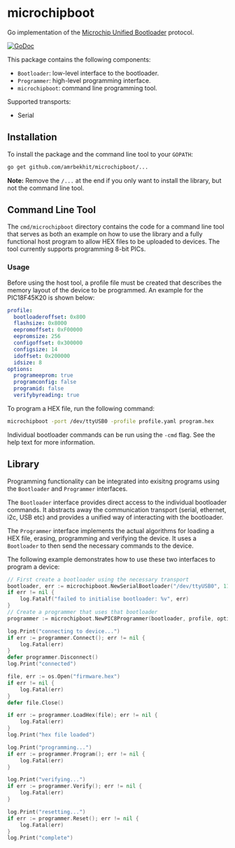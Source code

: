 # microchipboot

Go implementation of the [Microchip Unified Bootloader](https://www.microchip.com/promo/unified-bootloaders) protocol.

[![GoDoc](https://godoc.org/github.com/amrbekhit/microchipboot?status.svg)](https://godoc.org/github.com/amrbekhit/microchipboot)

This package contains the following components:
 - `Bootloader`: low-level interface to the bootloader.
 - `Programmer`: high-level programming interface.
 - `microchipboot`: command line programming tool.

Supported transports:
 - Serial

## Installation
To install the package and the command line tool to your `GOPATH`:
```bash
go get github.com/amrbekhit/microchipboot/...
```

**Note:** Remove the `/...` at the end if you only want to install the library, but not the command line tool.

## Command Line Tool
The `cmd/microchipboot` directory contains the code for a command line tool that serves as both an example on how to use the library and a fully functional host program to allow HEX files to be uploaded to devices. The tool currently supports programming 8-bit PICs.

### Usage
Before using the host tool, a profile file must be created that describes the memory layout of the device to be programmed. An example for the PIC18F45K20 is shown below:

```yaml
profile:
  bootloaderoffset: 0x800
  flashsize: 0x8000
  eepromoffset: 0xF00000
  eepromsize: 256
  configoffset: 0x300000
  configsize: 14
  idoffset: 0x200000
  idsize: 8
options:
  programeeprom: true
  programconfig: false
  programid: false
  verifybyreading: true
```

To program a HEX file, run the following command:

```bash
microchipboot -port /dev/ttyUSB0 -profile profile.yaml program.hex
```

Individual bootloader commands can be run using the `-cmd` flag. See the help text for more information.

## Library
Programming functionality can be integrated into exisitng programs using the `Bootloader` and `Programmer` interfaces.

The `Bootloader` interface provides direct access to the individual bootloader commands. It abstracts away the communication transport (serial, ethernet, i2c, USB etc) and provides a unified way of interacting with the bootloader.

The `Programmer` interface implements the actual algorithms for loading a HEX file, erasing, programming and verifying the device. It uses a `Bootloader` to then send the necessary commands to the device.

The following example demonstrates how to use these two interfaces to program a device:

```go
// First create a bootloader using the necessary transport
bootloader, err := microchipboot.NewSerialBootloader("/dev/ttyUSB0", 115200)
if err != nil {
    log.Fatalf("failed to initialise bootloader: %v", err)
}
// Create a programmer that uses that bootloader
programmer := microchipboot.NewPIC8Programmer(bootloader, profile, options)

log.Print("connecting to device...")
if err := programmer.Connect(); err != nil {
    log.Fatal(err)
}
defer programmer.Disconnect()
log.Print("connected")

file, err := os.Open("firmware.hex")
if err != nil {
    log.Fatal(err)
}
defer file.Close()

if err := programmer.LoadHex(file); err != nil {
    log.Fatal(err)
}
log.Print("hex file loaded")

log.Print("programming...")
if err := programmer.Program(); err != nil {
    log.Fatal(err)
}

log.Print("verifying...")
if err := programmer.Verify(); err != nil {
    log.Fatal(err)
}

log.Print("resetting...")
if err := programmer.Reset(); err != nil {
    log.Fatal(err)
}
log.Print("complete")
```